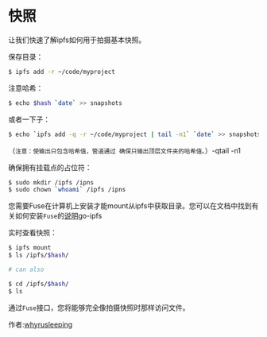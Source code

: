 # 快照
让我们快速了解ipfs如何用于拍摄基本快照。

保存目录：
```sh
$ ipfs add -r ~/code/myproject
```
注意哈希：
```sh
$ echo $hash `date` >> snapshots
```
或者一下子：
```sh
$ echo `ipfs add -q -r ~/code/myproject | tail -n1` `date` >> snapshots
```
（`注意：使输出只包含哈希值，管道通过 确保只输出顶层文件夹的哈希值。`）-qtail -n1

确保拥有挂载点的占位符：
```sh
$ sudo mkdir /ipfs /ipns
$ sudo chown `whoami` /ipfs /ipns
```
您需要Fuse在计算机上安装才能mount从ipfs中获取目录。您可以在文档中找到有关如何安装`Fuse`的[说明](https://github.com/ipfs/go-ipfs/blob/master/docs/fuse.md)go-ipfs

实时查看快照：
```sh
$ ipfs mount
$ ls /ipfs/$hash/

# can also

$ cd /ipfs/$hash/
$ ls
```
通过`Fuse`接口，您将能够完全像拍摄快照时那样访问文件。

作者:[whyrusleeping](https://github.com/whyrusleeping)